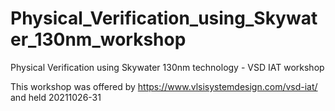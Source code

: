 # Physical_Verification_using_Skywater_130nm_workshop
Physical Verification using Skywater 130nm technology - VSD IAT workshop

This workshop was offered by https://www.vlsisystemdesign.com/vsd-iat/ and held 20211026-31
